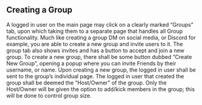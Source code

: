 ## Creating a Group
A logged in user on the main page may click on a clearly marked “Groups” tab, upon which taking them to a separate page that handles all Group functionality. Much like creating a group DM on social media, or Discord for example, you are able to create a new group and invite users to it.
The group tab also shows invites and has a button to accept and join a new group.
To create a new group, there shall be some button dubbed “Create New Group”, opening a popup where you can invite Friends by their username, or name. Upon creating a new group, the logged in user shall be sent to the group’s individual page.
The logged in user that created the group shall be deemed the “Host/Owner” of the group. Only the Host/Owner will be given the option to add/kick members in the group; this will be done to control group size.

